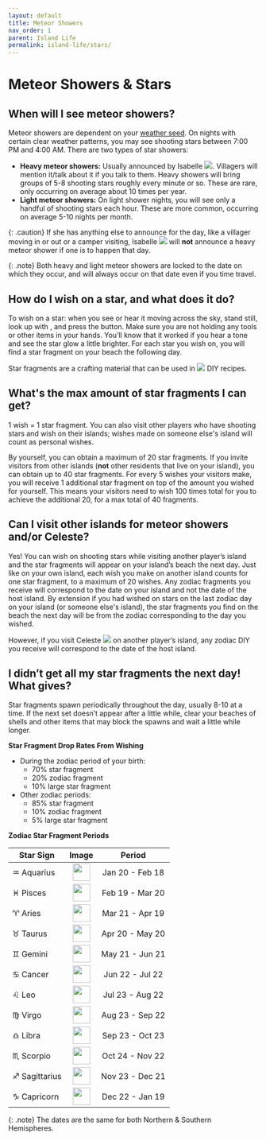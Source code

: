 ```yaml
---
layout: default
title: Meteor Showers
nav_order: 1
parent: Island Life
permalink: island-life/stars/
---
```

# Meteor Showers & Stars
## When will I see meteor showers?
Meteor showers are dependent on your [weather seed](#what-determines-the-weather-on-my-island). On nights with certain clear weather patterns, you may see shooting stars between 7:00 PM and 4:00 AM. There are two types of star showers:
- **Heavy meteor showers:** Usually announced by Isabelle <span><img src="https://acnhcdn.com/latest/NpcIcon/sza.png" id="inv-icon"></span>. Villagers will mention it/talk about it if you talk to them. Heavy showers will bring groups of 5-8 shooting stars roughly every minute or so. These are rare, only occurring on average about 10 times per year. 
- **Light meteor showers:** On light shower nights, you will see only a handful of shooting stars each hour. These are more common, occurring on average 5-10 nights per month.

{: .caution}
If she has anything else to announce for the day, like a villager moving in or out or a camper visiting, Isabelle <span><img src="https://acnhcdn.com/latest/NpcIcon/sza.png" id="inv-icon"></span> will **not** announce a heavy meteor shower if one is to happen that day.

{: .note}
Both heavy and light meteor showers are locked to the date on which they occur, and will always occur on that date even if you time travel. 

## How do I wish on a star, and what does it do?
To wish on a star: when you see or hear it moving across the sky, stand still, look up with <span class="icon-R-S"></span>, and press the <span class="icon-A"></span> button. Make sure you are not holding any tools or other items in your hands. You’ll know that it worked if you hear a tone and see the star glow a little brighter. For each star you wish on, you will find a star fragment on your beach the following day.

Star fragments are a crafting material that can be used in <span><img src="https://acnhcdn.com/latest/MenuIcon/PaperRecipe.png" id="inv-icon"></span> DIY recipes.

## What's the max amount of star fragments I can get?
1 wish = 1 star fragment. You can also visit other players who have shooting stars and wish on their islands; wishes made on someone else's island will count as personal wishes.

By yourself, you can obtain a maximum of 20 star fragments. If you invite visitors from other islands (**not** other residents that live on your island), you can obtain up to 40 star fragments. For every 5 wishes your visitors make, you will receive 1 additional star fragment on top of the amount you wished for yourself. This means your visitors need to wish 100 times total for you to achieve the additional 20, for a max total of 40 fragments.

## Can I visit other islands for meteor showers and/or Celeste?
Yes! You can wish on shooting stars while visiting another player’s island and the star fragments will appear on your island’s beach the next day. Just like on your own island, each wish you make on another island counts for one star fragment, to a maximum of 20 wishes. Any zodiac fragments you receive will correspond to the date on your island and not the date of the host island. By extension if you had wished on stars on the last zodiac day on your island (or someone else's island), the star fragments you find on the beach the next day will be from the zodiac corresponding to the day you wished.

However, if you visit Celeste <span><img src="https://acnhcdn.com/latest/NpcIcon/ows.png" id="inv-icon"></span> on another player’s island, any zodiac DIY you receive will correspond to the date of the host island.  

## I didn’t get all my star fragments the next day! What gives?
Star fragments spawn periodically throughout the day, usually 8-10 at a time. If the next set doesn’t appear after a little while, clear your beaches of shells and other items that may block the spawns and wait a little while longer. 

**Star Fragment Drop Rates From Wishing**
- During the zodiac period of your birth:
  - 70% star fragment
  - 20% zodiac fragment
  - 10% large star fragment
- Other zodiac periods:
  - 85% star fragment
  - 10% zodiac fragment
  - 5% large star fragment

**Zodiac Star Fragment Periods**

| Star Sign     |                                           Image                                            |     Period      |
|---------------|:------------------------------------------------------------------------------------------:|:---------------:|
| ♒ Aquarius    |  <img src="https://acnhcdn.com/latest/FtrIcon/StarpieceAquariusCropped.png" width="35"/>   | Jan 20 - Feb 18 |
| ♓ Pisces      |   <img src="https://acnhcdn.com/latest/FtrIcon/StarpiecePiscesCropped.png" width="35"/>    | Feb 19 - Mar 20 |
| ♈ Aries       |    <img src="https://acnhcdn.com/latest/FtrIcon/StarpieceAriesCropped.png" width="35"/>    | Mar 21 - Apr 19 |
| ♉ Taurus      |   <img src="https://acnhcdn.com/latest/FtrIcon/StarpieceTaurusCropped.png" width="35"/>    | Apr 20 - May 20 |
| ♊ Gemini      |   <img src="https://acnhcdn.com/latest/FtrIcon/StarpieceGeminiCropped.png" width="35"/>    | May 21 - Jun 21 |
| ♋ Cancer      |   <img src="https://acnhcdn.com/latest/FtrIcon/StarpieceCancerCropped.png" width="35"/>    | Jun 22 - Jul 22 |
| ♌ Leo         |     <img src="https://acnhcdn.com/latest/FtrIcon/StarpieceLeoCropped.png" width="35"/>     | Jul 23 - Aug 22 |
| ♍ Virgo       |    <img src="https://acnhcdn.com/latest/FtrIcon/StarpieceVirgoCropped.png" width="35"/>    | Aug 23 - Sep 22 |
| ♎ Libra       |    <img src="https://acnhcdn.com/latest/FtrIcon/StarpieceLibraCropped.png" width="35"/>    | Sep 23 - Oct 23 |
| ♏ Scorpio     |   <img src="https://acnhcdn.com/latest/FtrIcon/StarpieceScorpioCropped.png" width="35"/>   | Oct 24 - Nov 22 |
| ♐ Sagittarius | <img src="https://acnhcdn.com/latest/FtrIcon/StarpieceSagittariusCropped.png" width="35"/> | Nov 23 - Dec 21 |
| ♑ Capricorn   | <img src="https://acnhcdn.com/latest/FtrIcon/StarpieceCapricornusCropped.png" width="35"/> | Dec 22 - Jan 19 |

{: .note}
The dates are the same for both Northern & Southern Hemispheres.
